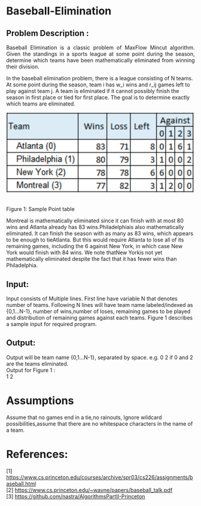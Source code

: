 # Baseball-Elimination

Problem Description :
---------------------
<p align="justify">
Baseball Elimination is a classic problem of MaxFlow Mincut algorithm. Given the standings in a sports league at some point during the season, determine which teams have been mathematically eliminated from winning their division.

In the baseball elimination problem, there is a league consisting of N teams. At some point during the season, team i has w_i wins and r_ij games left to play against team j. A team is eliminated if it cannot possibly finish the season in first place or tied for first place. The goal is to determine exactly which teams are eliminated.</p>

<p align="center">
  <img width=auto height=auto src="https://github.com/Asoke26/Baseball-Elimination/blob/master/sample.png">
</p>
 <br />
Figure 1: Sample Point table



Montreal is mathematically eliminated since it can finish with at most 80 wins and Atlanta already has 83 wins.Philadelphiais also mathematically eliminated. It can finish the season with as many as 83 wins, which appears to be enough to tieAtlanta. But this would require Atlanta to lose all of its remaining games, including the 6 against New York, in which case New York would finish with 84 wins. We note thatNew Yorkis not yet mathematically eliminated despite the fact that it has fewer wins than Philadelphia.

Input:
------
Input consists of Multiple lines. First line have variable N that denotes number of teams. Following N lines will have team name labeled/indexed as {0,1...N-1}, number of wins,number of loses, remaining games to be played and distribution of remaining games against each teams. Figure 1 describes a sample input for required program.

Output:
-------
Output will be team name {0,1...N-1}, separated by space. e.g. 0 2 if 0 and 2 are the teams eliminated. <br />
Output for Figure 1 :<br />
1 2<br />

# Assumptions
Assume that no games end in a tie,no rainouts, Ignore wildcard possibilities,assume that there are no whitespace characters in the name of a team.

# References: 
[1] https://www.cs.princeton.edu/courses/archive/spr03/cs226/assignments/baseball.html <br />
[2] https://www.cs.princeton.edu/~wayne/papers/baseball_talk.pdf <br />
[3] https://github.com/nastra/AlgorithmsPartII-Princeton


